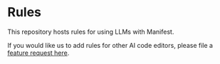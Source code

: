 # Rules

This repository hosts rules for using LLMs with Manifest.

If you would like us to add rules for other AI code editors, please file a [feature request here](https://github.com/mnfst/manifest/discussions/categories/feature-request).
